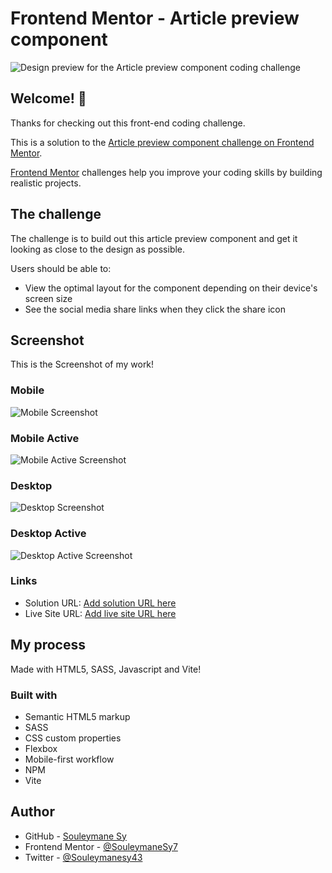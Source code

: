 # Frontend Mentor - Article preview component

![Design preview for the Article preview component coding challenge](./design/desktop-preview.jpg)

## Welcome! 👋

Thanks for checking out this front-end coding challenge.

This is a solution to the [Article preview component challenge on Frontend Mentor](https://www.frontendmentor.io/challenges/article-preview-component-dYBN_pYFT).

[Frontend Mentor](https://www.frontendmentor.io) challenges help you improve your coding skills by building realistic projects.

## The challenge

The challenge is to build out this article preview component and get it looking as close to the design as possible.

Users should be able to:

- View the optimal layout for the component depending on their device's screen size
- See the social media share links when they click the share icon

## Screenshot

This is the Screenshot of my work!

### Mobile

![Mobile Screenshot](./preview/Mobile.png)

### Mobile Active

![Mobile Active Screenshot](./preview/Mobile-Active.png)

### Desktop

![Desktop Screenshot](./preview/Desktop.png)

### Desktop Active

![Desktop Active Screenshot](./preview/Desktop-Active.png)

### Links

- Solution URL: [Add solution URL here](https://your-solution-url.com)
- Live Site URL: [Add live site URL here](https://your-live-site-url.com)

## My process

Made with HTML5, SASS, Javascript and Vite!

### Built with

- Semantic HTML5 markup
- SASS
- CSS custom properties
- Flexbox
- Mobile-first workflow
- NPM
- Vite

## Author

- GitHub - [Souleymane Sy](https://github.com/SouleymaneSy7)
- Frontend Mentor - [@SouleymaneSy7](https://www.frontendmentor.io/profile/SouleymaneSy7)
- Twitter - [@Souleymanesy43](https://twitter.com/Souleymanesy43)
